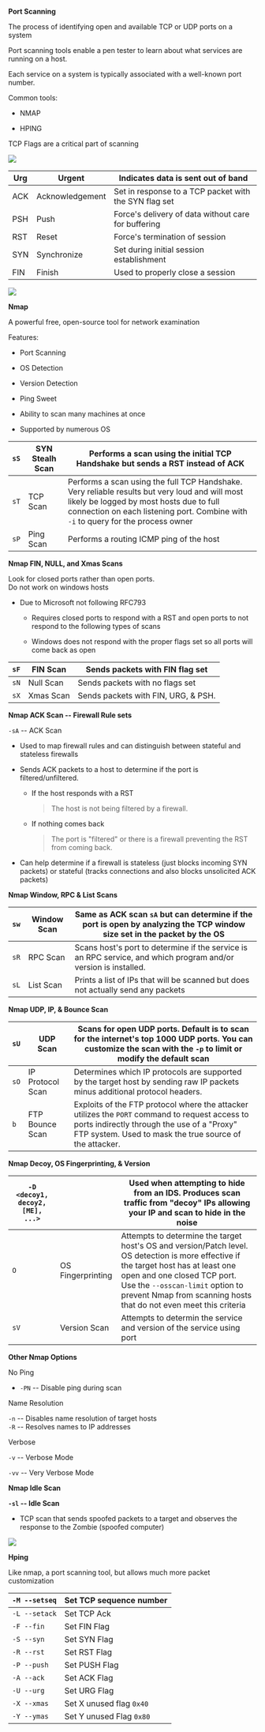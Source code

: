 **Port Scanning**

The process of identifying open and available TCP or UDP ports on a
system

Port scanning tools enable a pen tester to learn about what services are
running on a host.

Each service on a system is typically associated with a well-known port
number.

Common tools:

-   NMAP

-   HPING

TCP Flags are a critical part of scanning

![](media/image3.png)

| Urg | Urgent          | Indicates data is sent out of band                    |
|-----|-----------------|-------------------------------------------------------|
| ACK | Acknowledgement | Set in response to a TCP packet with the SYN flag set |
| PSH | Push            | Force's delivery of data without care for buffering   |
| RST | Reset           | Force's termination of session                        |
| SYN | Synchronize     | Set during initial session establishment              |
| FIN | Finish          | Used to properly close a session                      |

![](media/image4.png)

**Nmap**

A powerful free, open-source tool for network examination

Features:

-   Port Scanning

-   OS Detection

-   Version Detection

-   Ping Sweet

-   Ability to scan many machines at once

-   Supported by numerous OS

| `sS` | SYN Stealh Scan | Performs a scan using the initial TCP Handshake but sends a RST instead of ACK                                                                                                                                                 |
|------|-----------------|--------------------------------------------------------------------------------------------------------------------------------------------------------------------------------------------------------------------------------|
| `sT` | TCP Scan        | Performs a scan using the full TCP Handshake. Very reliable results but very loud and will most likely be logged by most hosts due to full connection on each listening port. Combine with `-i` to query for the process owner |
| `sP` | Ping Scan       | Performs a routing ICMP ping of the host                                                                                                                                                                                       |

**Nmap FIN, NULL, and Xmas Scans**

Look for closed ports rather than open ports.\
Do not work on windows hosts

-   Due to Microsoft not following RFC793

    -   Requires closed ports to respond with a RST and open ports to
        not respond to the following types of scans

    -   Windows does not respond with the proper flags set so all ports
        will come back as open

| `sF` | FIN Scan  | Sends packets with FIN flag set     |
|------|-----------|-------------------------------------|
| `sN` | Null Scan | Sends packets with no flags set     |
| `sX` | Xmas Scan | Sends packets with FIN, URG, & PSH. |

**Nmap ACK Scan -- Firewall Rule sets**

`-sA` -- ACK Scan

-   Used to map firewall rules and can distinguish between stateful and
    stateless firewalls

-   Sends ACK packets to a host to determine if the port is
    filtered/unfiltered.

    -   If the host responds with a RST

        > The host is not being filtered by a firewall.

    -   If nothing comes back

        > The port is "filtered" or there is a firewall preventing the RST from coming back.

-   Can help determine if a firewall is stateless (just blocks incoming
    SYN packets) or stateful (tracks connections and also blocks
    unsolicited ACK packets)

**Nmap Window, RPC & List Scans**

| `sw` | Window Scan | Same as ACK scan `sA` but can determine if the port is open by analyzing the TCP window size set in the packet by the OS |
|------|-------------|--------------------------------------------------------------------------------------------------------------------------|
| `sR` | RPC Scan    | Scans host's port to determine if the service is an RPC service, and which program and/or version is installed.          |
| `sL` | List Scan   | Prints a list of IPs that will be scanned but does not actually send any packets                                         |

**Nmap UDP, IP, & Bounce Scan**

| `sU` | UDP Scan         | Scans for open UDP ports. Default is to scan for the internet's top 1000 UDP ports. You can customize the scan with the `-p` to limit or modify the default scan                                         |
|------|------------------|----------------------------------------------------------------------------------------------------------------------------------------------------------------------------------------------------------|
| `sO` | IP Protocol Scan | Determines which IP protocols are supported by the target host by sending raw IP packets minus additional protocol headers.                                                                              |
| `b`  | FTP Bounce Scan  | Exploits of the FTP protocol where the attacker utilizes the `PORT` command to request access to ports indirectly through the use of a "Proxy" FTP system. Used to mask the true source of the attacker. |

**Nmap Decoy, OS Fingerprinting, & Version**

| `-D <decoy1, decoy2, [ME], ...>` |                   | Used when attempting to hide from an IDS. Produces scan traffic from "decoy" IPs allowing your IP and scan to hide in the noise                                                                                                                                              |
|----------------------------------|-------------------|------------------------------------------------------------------------------------------------------------------------------------------------------------------------------------------------------------------------------------------------------------------------------|
| `O`                              | OS Fingerprinting | Attempts to determine the target host's OS and version/Patch level. OS detection is more effective if the target host has at least one open and one closed TCP port. Use the `--osscan-limit` option to prevent Nmap from scanning hosts that do not even meet this criteria |
| `sV`                             | Version Scan      | Attempts to determin the service and version of the service using port                                                                                                                                                                                                       |

**Other Nmap Options**

No Ping

-   `-PN` -- Disable ping during scan

Name Resolution

`-n` -- Disables name resolution of target hosts\
`-R` -- Resolves names to IP addresses

Verbose

`-v` -- Verbose Mode

`-vv` -- Very Verbose Mode

**Nmap Idle Scan**

**`-sl` -- Idle Scan**

-   TCP scan that sends spoofed packets to a target and observes the
    response to the Zombie (spoofed computer)

![](media/image5.png)

**Hping**

Like nmap, a port scanning tool, but allows much more packet
customization

| `-M --setseq` | Set TCP sequence number  |
|---------------|--------------------------|
| `-L --setack` | Set TCP Ack              |
| `-F --fin`    | Set FIN Flag             |
| `-S --syn`    | Set SYN Flag             |
| `-R --rst`    | Set RST Flag             |
| `-P --push`   | Set PUSH Flag            |
| `-A --ack`    | Set ACK Flag             |
| `-U --urg`    | Set URG Flag             |
| `-X --xmas`   | Set X unused flag `0x40` |
| `-Y --ymas`   | Set Y unused Flag `0x80` |
